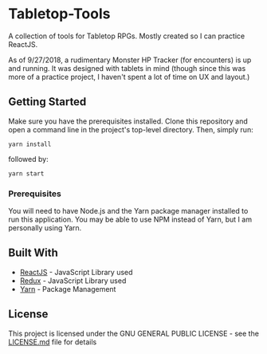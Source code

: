 # Tabletop-Tools
A collection of tools for Tabletop RPGs. Mostly created so I can practice ReactJS.

As of 9/27/2018, a rudimentary Monster HP Tracker (for encounters) is up and running. It was designed with tablets in mind (though since this was more of a
  practice project, I haven't spent a lot of time on UX and layout.)

## Getting Started

Make sure you have the prerequisites installed. Clone this repository and open
a command line in the project's top-level directory. Then, simply run:

```
yarn install
```

followed by:

```
yarn start
```

### Prerequisites

You will need to have Node.js and the Yarn package manager installed to run this application. You may be able to use NPM instead of Yarn, but I am personally using Yarn.

## Built With

* [ReactJS](https://reactjs.org/) - JavaScript Library used
* [Redux](https://redux.js.org/) - JavaScript Library used
* [Yarn](https://yarnpkg.com/en/) - Package Management

## License

This project is licensed under the GNU GENERAL PUBLIC LICENSE - see the [LICENSE.md](LICENSE.md) file for details
